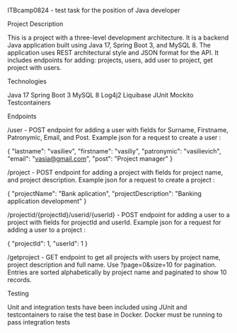 ITBcamp0824 - test task for the position of Java developer

Project Description

This is a project with a three-level development architecture. It is a backend Java 
application built using Java 17, Spring Boot 3, and MySQL 8. The application uses 
REST architectural style and JSON format for the API. It includes endpoints for adding:
projects, users, add user to project, get project with users.

Technologies

Java 17
Spring Boot 3
MySQL 8
Log4j2
Liquibase
JUnit
Mockito
Testcontainers

Endpoints

/user - POST endpoint for adding a user with fields for Surname, Firstname, Patronymic, Email, and Post.
Example json for a request to create a user :

{
"lastname": "vasiliev",
"firstname": "vasiliy",
"patronymic": "vasilievich",
"email": "vasia@gmail.com",
"post": "Project manager"
}

/project - POST endpoint for adding a project with fields for project name, and project description.
Example json for a request to create a project :

{
"projectName": "Bank aplication",
"projectDescription": "Banking application development"
}

/projectid/{projectId}/userid/{userId} - POST endpoint for adding a user to a project with fields for
projectId and userId.
Example json for a request for adding a user to a project :

{
"projectId": 1,
"userId": 1
}

/getproject - GET endpoint to get all projects with users by project name, project description and full name. 
Use ?page=0&size=10 for pagination. Entries are sorted alphabetically by project name and paginated to show 10 records.

Testing

Unit and integration tests have been included using JUnit and testcontainers to raise the test base in Docker. 
Docker must be running to pass integration tests